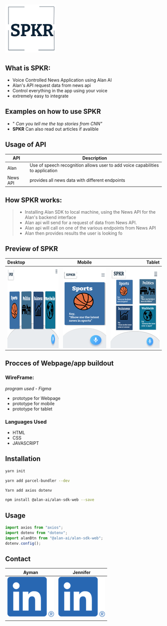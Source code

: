 # <img src="./Images/Slice%209.png"/>

## What is SPKR:

- Voice Controlled News Application using Alan AI
- Alan's API request data from news api
- Control everything in the app using your voice
- extremely easy to integrate

## Examples on how to use SPKR

- " _Can you tell me the top stories from CNN"_
- **SPKR** Can also read out articles if avalible

## Usage of API

| API      | Description                                                                    |
| -------- | ------------------------------------------------------------------------------ |
| Alan     | Use of speech recognition allows user to add voice capabilities to application |
| News API | provides all news data with different endpoints                                |

## How SPKR works:

> - Installing Alan SDK to local machine, using the News API for the Alan's backend interface
> - Alan api will send for a request of data from News API.
> - Alan api will call on one of the various endpoints from News API
> - Alan then provides results the user is looking fo

## Preview of SPKR

| Desktop                                                            |                          Mobile                          |                                                                Tablet |
| :----------------------------------------------------------------- | :------------------------------------------------------: | --------------------------------------------------------------------: |
| <img width="260" height="260" src='./Images/MacBook Pro - 1.png'/> | <img width="220" height="260" src='./Images/X - 2.png'/> | <img width="260" height="260" src='./Images/iPad Pro 12.9_ - 2.png'/> |

## Procces of Webpage/app buildout

### WireFrame:

_program used - Figma_

- prototype for Webpage
- prototype for mobile
- prototype for tablet

### Languages Used

- HTML
- CSS
- JAVASCRIPT

## Installation

```zsh
yarn init
```

```zsh
yarn add parcel-bundler --dev
```

```zsh
Yarn add axios dotenv
```

```zsh
npm install @alan-ai/alan-sdk-web --save
```

## Usage

```javascript
import axios from "axios";
import dotenv from "dotenv";
import alanBtn from "@alan-ai/alan-sdk-web";
dotenv.config();
```

## Contact

| **Ayman**                                                                                 | **Jennifer**                                                                                   |
| ----------------------------------------------------------------------------------------- | ---------------------------------------------------------------------------------------------- |
| [![LinkedIn](Images/aLINKEDIINpng.png)](https://www.linkedin.com/in/ayman-omer-b2429b1ab) | [![LinkedIn](Images/aLINKEDIINpng.png)](https://www.linkedin.com/in/jennifer-smith-14a8361b7/) |
|                                                                                           |                                                                                                |
